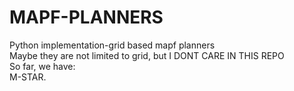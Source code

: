 # MAPF-PLANNERS
Python implementation-grid based mapf planners<br>
Maybe they are not limited to grid, but I DONT CARE IN THIS REPO<br>
So far, we have:<BR>
M-STAR.
